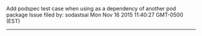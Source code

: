 Add podspec test case when using as a dependency of another pod package
Issue filed by: sodastsai
Mon Nov 16 2015 11:40:27 GMT-0500 (EST)


-------------------------------------------------------------------------------